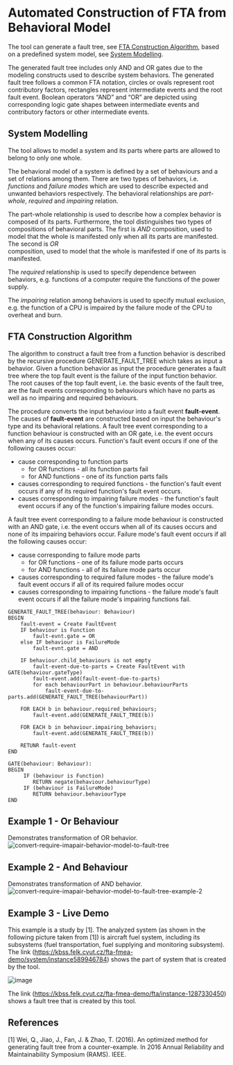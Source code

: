 # Automated Construction of FTA from Behavioral Model

The tool can generate a fault tree, see [FTA Construction Algorithm](#fta-construction-algorithm), based on a predefined
system model, see [System Modelling](#system-modelling).

The generated fault tree includes only AND and OR gates due to the modeling constructs used to describe system behaviors.
The generated fault tree follows a common FTA notation, circles or ovals represent root contributory factors, rectangles
represent intermediate events and the root fault event. Boolean operators “AND” and “OR” are depicted using corresponding
logic gate shapes between intermediate events and contributory factors or other intermediate events.

## System Modelling
The tool allows to model a system and its parts where parts are allowed to belong to only one whole.

The behavioral model of a system is defined by a set of behaviours and a set of relations among them. There are two types 
of behaviors, i.e. _functions_ and _failure modes_ which are used to describe expected and unwanted behaviors 
respectively. The behavioral relationships are _part-whole_, _required_ and _impairing_ relation.

The part-whole relationship is used to describe how a complex behavior is composed
of its parts. Furthermore, the tool distinguishes two types of compositions of behavioral parts. The first is _AND_
composition, used to model that the whole is manifested only when all its parts are manifested. The second is _OR_   
composition, used to model that the whole is manifested if one of its parts is manifested.

The _required_ relationship is used to specify dependence between behaviors, e.g. functions of a computer require the
functions of the power supply.

The _impairing_ relation among behaviors is used to specify mutual exclusion, e.g. the function of a CPU is impaired by
the failure mode of the CPU to overheat and burn.

## FTA Construction Algorithm
The algorithm to construct a fault tree from a function behavior is described by the recursive procedure GENERATE_FAULT_TREE
which takes as input a behavior. Given a function behavior as input the procedure generates a fault tree where the top
fault event is the failure of the input function behavior. The root causes of the top fault event, i.e. the basic events
of the fault tree, are the fault events corresponding to behaviours which have no parts as well as no impairing and
required behaviours.

The procedure converts the input behaviour into a fault event **fault-event**. The causes of **fault-event** are
constructed based on input the behaviour's type and its behavioral relations. A fault tree event corresponding to a
function behaviour is constructed with an OR gate, i.e. the event occurs when any of its causes occurs. Function's fault
event occurs if one of the following causes occur:
- cause corresponding to function parts
    - for OR functions - all its function parts fail
    - for AND functions - one of its function parts fails
- causes corresponding to required functions - the function's fault event occurs if any of its required function's fault
  event occurs.
- causes corresponding to impairing failure modes - the function's fault event occurs if any of the function's impairing
  failure modes occurs.

A fault tree event corresponding to a  failure mode behaviour is constructed with an AND gate, i.e. the event occurs when
all of its causes occurs and none of its impairing behaviors occur. Failure mode's fault event occurs if all the
following causes occur:
- cause corresponding to failure mode parts
    - for OR functions - one of its failure mode parts occurs
    - for AND functions - all of its failure mode parts occur
- causes corresponding to required failure modes - the failure mode's fault event occurs if all of its required failure
  modes occur
- causes corresponding to impairing functions - the failure mode's fault event occurs if all the failure mode's impairing
  functions fail.


```
GENERATE_FAULT_TREE(behaviour: Behaviour)
BEGIN
	fault-event = Create FaultEvent
	IF behaviour is Function
	    fault-evnt.gate = OR
	else IF behaviour is FailureMode
	    fault-evnt.gate = AND
	    
	IF behaviour.child_behaviours is not empty  
        fault-event-due-to-parts = Create FaultEvent with GATE(behaviour.gateType)
        fault-event.add(fault-event-due-to-parts)
        for each behaviourPart in behaviour.behaviourParts 
            fault-event-due-to-parts.add(GENERATE_FAULT_TREE(behaviourPart))
	
	FOR EACH b in behaviour.required_behaviours;
		fault-event.add(GENERATE_FAULT_TREE(b))
		
	FOR EACH b in behaviour.impairing_behaviors;
		fault-event.add(GENERATE_FAULT_TREE(b))
		
	RETUNR fault-event
END
```

```
GATE(behaviour: Behaviour):
BEGIN
     IF (behaviour is Function) 
        RETURN negate(behaviour.behaviourType)
     IF (behaviour is FailureMode) 
		RETURN behaviour.behaviourType
END
```

## Example 1 - Or Behaviour
Demonstrates transformation of OR behavior.
![convert-require-imapair-behavior-model-to-fault-tree](https://user-images.githubusercontent.com/18463762/134146813-8a257931-26bb-4350-b954-c29ac7601c9c.png)

## Example 2 - And Behaviour
Demonstrates transformation of AND behavior.
![convert-require-imapair-behavior-model-to-fault-tree-example-2](https://user-images.githubusercontent.com/18463762/137472141-065769d1-8f6c-4267-ac5e-4fc85c16a0c4.png)

## Example 3 - Live Demo
This example is a study by [1]. The analyzed system (as shown in the following picture taken from [1]) is aircraft fuel system, including its subsystems (fuel transportation, fuel supplying and monitoring subsystem).  The link (https://kbss.felk.cvut.cz/fta-fmea-demo/system/instance589946784) shows the part of system that is created by the tool.

![image](https://user-images.githubusercontent.com/30232007/159237410-f43eeff7-477e-4f9f-9c56-6534669d725f.png)

The link (https://kbss.felk.cvut.cz/fta-fmea-demo/fta/instance-1287330450) shows a fault tree that is created by this tool.


## References

[1] Wei, Q., Jiao, J., Fan, J. & Zhao, T. (2016). An optimized method for generating fault tree from a counter-example. In 2016
Annual Reliability and Maintainability Symposium (RAMS). IEEE.

